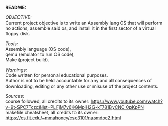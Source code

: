 <b>README:</b>

<i>OBJECTIVE:</i> <br>
Current project objective is to write an Assembly lang OS that will
perform no actions, assemble said os, and install it in the first sector 
of a virtual floppy disk.

<i>Tools:</i> <br>
Assembly language (OS code), <br>
qemu (emulator to run OS code), <br>
Make (project build).

<i>Warnings:</i> <br>
Code written for personal educational purposes. <br>
Author is not to be held accountable for any and all consequences of 
downloading, editing or any other use or misuse of the project contents.

<i>Sources:</i> <br>
course followed, all credits to its owner: https://www.youtube.com/watch?v=9t-SPC7Tczc&list=PLFjM7v6KGMpiH2G-kT781ByCNC_0pKpPN <br>
makefile cheatsheet, all credits to its owner: https://cs.fit.edu/~mmahoney/cse3101/nasmdoc2.html  <br>